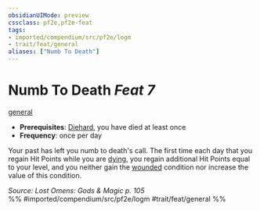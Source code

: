 ```yaml
---
obsidianUIMode: preview
cssclass: pf2e,pf2e-feat
tags:
- imported/compendium/src/pf2e/logm
- trait/feat/general
aliases: ["Numb To Death"]
---
```

# Numb To Death  *Feat 7*  
[general](general.md)  

- **Prerequisites**: [Diehard](diehard.md), you have died at least once
- **Frequency**: once per day

Your past has left you numb to death's call. The first time each day that you regain Hit Points while you are [dying](conditions.md#Dying), you regain additional Hit Points equal to your level, and you neither gain the [wounded](conditions.md#Wounded) condition nor increase the value of this condition.

*Source: Lost Omens: Gods & Magic p. 105*  
%% #imported/compendium/src/pf2e/logm #trait/feat/general %%